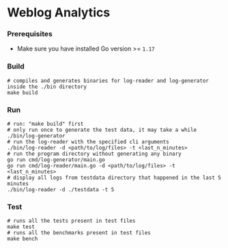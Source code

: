 # Weblog Analytics

### Prerequisites

- Make sure you have installed Go version >= `1.17`

### Build

```shell
# compiles and generates binaries for log-reader and log-generator inside the ./bin directory
make build
``` 

### Run

```shell
# run: "make build" first
# only run once to generate the test data, it may take a while
./bin/log-generator
# run the log-reader with the specified cli arguments
./bin/log-reader -d <path/to/log/files> -t <last_n_minutes>
# run the program directory without generating any binary
go run cmd/log-generator/main.go
go run cmd/log-reader/main.go -d <path/to/log/files> -t <last_n_minutes>
# display all logs from testdata directory that happened in the last 5 minutes
./bin/log-reader -d ./testdata -t 5
```

### Test

```shell
# runs all the tests present in test files
make test
# runs all the benchmarks present in test files
make bench
```
